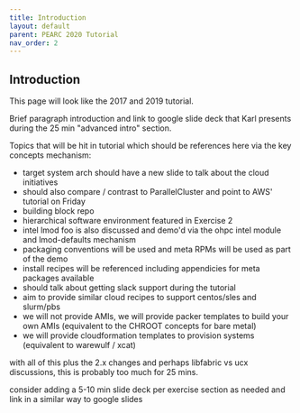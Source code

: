 ```yaml
---
title: Introduction
layout: default
parent: PEARC 2020 Tutorial
nav_order: 2
---
```


## Introduction

This page will look like the 2017 and 2019 tutorial.

Brief paragraph introduction and link to google slide deck that Karl presents during the 25 min "advanced intro" section.

Topics that will be hit in tutorial which should be references here via the key concepts mechanism:
* target system arch should have a new slide to talk about the cloud initiatives
* should also compare / contrast to ParallelCluster and point to AWS' tutorial on Friday
* building block repo 
* hierarchical software environment featured in Exercise 2
* intel lmod foo is also discussed and demo'd via the ohpc intel module and lmod-defaults mechanism
* packaging conventions will be used and meta RPMs will be used as part of the demo
* install recipes will be referenced including appendicies for meta packages available
* should talk about getting slack support during the tutorial
* aim to provide similar cloud recipes to support centos/sles and slurm/pbs
* we will not provide AMIs, we will provide packer templates to build your own AMIs (equivalent to the CHROOT concepts for bare metal)
* we will provide cloudformation templates to provision systems (equivalent to warewulf / xcat)

with all of this plus the 2.x changes and perhaps libfabric vs ucx discussions, this is probably too much for 25 mins.

consider adding a 5-10 min slide deck per exercise section as needed and link in a similar way to google slides
